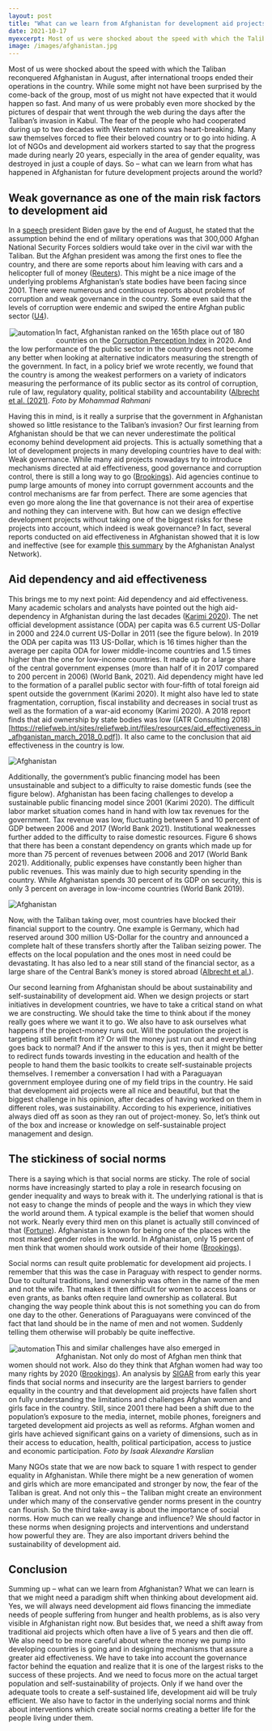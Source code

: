 ```yaml
---
layout: post
title: "What can we learn from Afghanistan for development aid projects around the globe? "
date: 2021-10-17
myexcerpt: Most of us were shocked about the speed with which the Taliban reconquered Afghanistan in August, after international troops ended their operations in the country. A lot of NGOs and development aid workers started to say that the progress made during nearly 20 years, especially in the area of gender equality, was destroyed in just a couple of days. So – what can we learn from what has happened in Afghanistan for future development projects around the world?    
image: /images/afghanistan.jpg
---
```


Most of us were shocked about the speed with which the Taliban reconquered Afghanistan in August, after international troops ended their operations in the country. While some might not have been surprised by the come-back of the group, most of us might not have expected that it would happen so fast. And many of us were probably even more shocked by the pictures of despair that went through the web during the days after the Taliban’s invasion in Kabul. The fear of the people who had cooperated during up to two decades with Western nations was heart-breaking. Many saw themselves forced to flee their beloved country or to go into hiding. A lot of NGOs and development aid workers started to say that the progress made during nearly 20 years, especially in the area of gender equality, was destroyed in just a couple of days. So – what can we learn from what has happened in Afghanistan for future development projects around the world?

## Weak governance as one of the main risk factors to development aid

In a [speech](https://www.whitehouse.gov/briefing-room/speeches-remarks/2021/08/31/remarks-by-president-biden-on-the-end-of-the-war-in-afghanistan/) president Biden gave by the end of August, he stated that the assumption behind the end of military operations was that 300,000 Afghan National Security Forces soldiers would take over in the civil war with the Taliban. But the Afghan president was among the first ones to flee the country, and there are some reports about him leaving with cars and a helicopter full of money ([Reuters]( https://www.reuters.com/world/asia-pacific/russia-says-afghan-president-fled-with-cars-helicopter-full-cash-ria-2021-08-16/)). This might be a nice image of the underlying problems Afghanistan’s state bodies have been facing since 2001. There were numerous and continuous reports about problems of corruption and weak governance in the country. Some even said that the levels of corruption were endemic and swiped the entire Afghan public sector ([U4]( https://www.u4.no/publications/afghanistan-overview-of-corruption-and-anti-corruption-with-a-focus-on-development-assistance)). 

<img src="/images/afghanistan.jpg" alt="automation" style="float:left;margin: 2px 2px 2px 2px;max-width:27%;"/>

In fact, Afghanistan ranked on the 165th place out of 180 countries on the [Corruption Perception Index](https://www.transparency.org/en/cpi/2020/index/nzl#) in 2020. And the low performance of the public sector in the country does not become any better when looking at alternative indicators measuring the strength of the government. In fact, in a policy brief we wrote recently, we found that the country is among the weakest performers on a variety of indicators measuring the performance of its public sector as its control of corruption, rule of law, regulatory quality, political stability and accountability ([Albrecht et al. (2021)](https://www.ifo.de/publikationen/2021/aufsatz-zeitschrift/ifo-migrationsmonitor-afghanistan-im-freien-fall-rueckkehr). *Foto by Mohammad Rahmani*   

Having this in mind, is it really a surprise that the government in Afghanistan showed so little resistance to the Taliban’s invasion? Our first learning from Afghanistan should be that we can never underestimate the political economy behind development aid projects. This is actually something that a lot of development projects in many developing countries have to deal with: Weak governance. While many aid projects nowadays try to introduce mechanisms directed at aid effectiveness, good governance and corruption control, there is still a long way to go ([Brookings](https://www.brookings.edu/opinions/aid-effectiveness-and-governance-the-good-the-bad-and-the-ugly/)). Aid agencies continue to pump large amounts of money into corrupt government accounts and the control mechanisms are far from perfect. There are some agencies that even go more along the line that governance is not their area of expertise and nothing they can intervene with. But how can we design effective development projects without taking one of the biggest risks for these projects into account, which indeed is weak governance? In fact, several reports conducted on aid effectiveness in Afghanistan showed that it is low and ineffective (see for example [this summary](https://www.afghanistan-analysts.org/en/reports/economy-development-environment/the-state-of-aid-and-poverty-in-2018-a-new-look-at-aid-effectiveness-in-afghanistan/) by the Afghanistan Analyst Network).  

## Aid dependency and aid effectiveness 

This brings me to my next point: Aid dependency and aid effectiveness. Many academic scholars and analysts have pointed out the high aid-dependency in Afghanistan during the last decades ([Karimi 2020](https://mpra.ub.uni-muenchen.de/105639/)). The net official development assistance (ODA) per capita was 6.5 current US-Dollar in 2000 and 224.0 current US-Dollar in 2011 (see the figure below). In 2019 the ODA per capita was 113 US-Dollar, which is 16 times higher than the average per capita ODA for lower middle-income countries and 1.5 times higher than the one for low-income countries. It made up for a large share of the central government expenses (more than half of it in 2017 compared to 200 percent in 2006) (World Bank, 2021). Aid dependency might have led to the formation of a parallel public sector with four-fifth of total foreign aid spent outside the government (Karimi 2020). It might also have led to state fragmentation, corruption, fiscal instability and decreases in social trust as well as the formation of a war-aid economy (Karimi 2020). A 2018 report finds that aid ownership by state bodies was low ((ATR Consulting 2018)[https://reliefweb.int/sites/reliefweb.int/files/resources/aid_effectiveness_in_afhganistan_march_2018_0.pdf]). It also came to the conclusion that aid effectiveness in the country is low.   

<img src="/images/afghanistan1.png" alt="Afghanistan" style="max-width:100%;"/>

Additionally, the government’s public financing model has been unsustainable and subject to a difficulty to raise domestic funds (see the figure below). Afghanistan has been facing challenges to develop a sustainable public financing model since 2001 (Karimi 2020). The difficult labor market situation comes hand in hand with low tax revenues for the government. Tax revenue was low, fluctuating between 5 and 10 percent of GDP between 2006 and 2017 (World Bank 2021). Institutional weaknesses further added to the difficulty to raise domestic resources. Figure 6 shows that there has been a constant dependency on grants which made up for more than 75 percent of revenues between 2006 and 2017 (World Bank 2021). Additionally, public expenses have constantly been higher than public revenues. This was mainly due to high security spending in the country. While Afghanistan spends 30 percent of its GDP on security, this is only 3 percent on average in low-income countries (World Bank 2019).   

<img src="/images/afghanistan2.png" alt="Afghanistan" style="max-width:100%;"/>

Now, with the Taliban taking over, most countries have blocked their financial support to the country. One example is Germany, which had reserved around 300 million US-Dollar for the country and announced a complete halt of these transfers shortly after the Taliban seizing power. The effects on the local population and the ones most in need could be devastating. It has also led to a near still stand of the financial sector, as a large share of the Central Bank’s money is stored abroad ([Albrecht et al.](https://www.ifo.de/publikationen/2021/aufsatz-zeitschrift/ifo-migrationsmonitor-afghanistan-im-freien-fall-rueckkehr)). 

Our second learning from Afghanistan should be about sustainability and self-sustainability of development aid. When we design projects or start initiatives in development countries, we have to take a critical stand on what we are constructing. We should take the time to think about if the money really goes where we want it to go. We also have to ask ourselves what happens if the project-money runs out. Will the population the project is targeting still benefit from it? Or will the money just run out and everything goes back to normal? And if the answer to this is yes, then it might be better to redirect funds towards investing in the education and health of the people to hand them the basic toolkits to create self-sustainable projects themselves. I remember a conversation I had with a Paraguayan government employee during one of my field trips in the country. He said that development aid projects were all nice and beautiful, but that the biggest challenge in his opinion, after decades of having worked on them in different roles, was sustainability. According to his experience, initiatives always died off as soon as they ran out of project-money. So, let’s think out of the box and increase or knowledge on self-sustainable project management and design.  

## The stickiness of social norms 

There is a saying which is that social norms are sticky. The role of social norms have increasingly started to play a role in research focusing on gender inequality and ways to break with it. The underlying rational is that is not easy to change the minds of people and the ways in which they view the world around them. A typical example is the belief that women should not work. Nearly every third men on this planet is actually still convinced of that ([Fortune]( https://fortune.com/2017/03/08/study-men-think-women-should-stay-home/)). Afghanistan is known for being one of the places with the most marked gender roles in the world. In Afghanistan, only 15 percent of men think that women should work outside of their home ([Brookings](https://www.brookings.edu/essay/the-fate-of-womens-rights-in-afghanistan/)). 

Social norms can result quite problematic for development aid projects. I remember that this was the case in Paraguay with respect to gender norms. Due to cultural traditions, land ownership was often in the name of the men and not the wife. That makes it then difficult for women to access loans or even grants, as banks often require land ownership as collateral. But changing the way people think about this is not something you can do from one day to the other. Generations of Paraguayans were convinced of the fact that land should be in the name of men and not women. Suddenly telling them otherwise will probably be quite ineffective. 

<img src="/images/afghanwomen.jpg" alt="automation" style="float:left;margin: 2px 2px 2px 2px;max-width:25%;"/>

This and similar challenges have also emerged in Afghanistan. Not only do most of Afghan men think that women should not work. Also do they think that Afghan women had way too many rights by 2020  ([Brookings](https://www.brookings.edu/essay/the-fate-of-womens-rights-in-afghanistan/)). An analysis by [SIGAR](https://www.sigar.mil/interactive-reports/gender-equality/index.html) from early this year finds that social norms and insecurity are the largest barriers to gender equality in the country and that development aid projects have fallen short on fully understanding the limitations and challenges Afghan women and girls face in the country. Still, since 2001 there had been a shift due to the population’s exposure to the media, internet, mobile phones, foreigners and targeted development aid projects as well as reforms. Afghan women and girls have achieved significant gains on a variety of dimensions, such as in their access to education, health, political participation, access to justice and economic participation. *Foto by Isaak Alexandre Karslian*


Many NGOs state that we are now back to square 1 with respect to gender equality in Afghanistan. While there might be a new generation of women and girls which are more emancipated and stronger by now, the fear of the Taliban is great. And not only this – the Taliban might create an environment under which many of the conservative gender norms present in the country can flourish. 
So the third take-away is about the importance of social norms. How much can we really change and influence? We should factor in these norms when designing projects and interventions and understand how powerful they are. They are also important drivers behind the sustainability of development aid. 
  
## Conclusion 
Summing up – what can we learn from Afghanistan? What we can learn is that we might need a paradigm shift when thinking about development aid. Yes, we will always need development aid flows financing the immediate needs of people suffering from hunger and health problems, as is also very visible in Afghanistan right now. But besides that, we need a shift away from traditional aid projects which often have a live of 5 years and then die off. We also need to be more careful about where the money we pump into developing countries is going and in designing mechanisms that assure a greater aid effectiveness. We have to take into account the governance factor behind the equation and realize that it is one of the largest risks to the success of these projects. And we need to focus more on the actual target population and self-sustainability of projects. Only if we hand over the adequate tools to create a self-sustained life, development aid will be truly efficient. We also have to factor in the underlying social norms and think about interventions which create social norms creating a better life for the people living under them. 

